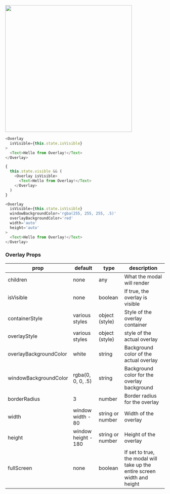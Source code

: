 
<img src="https://raw.githubusercontent.com/react-native-training/react-native-elements/master/docs/images/overlay.png" width="400" >

``` js
<Overlay
  isVisible={this.state.isVisible}
>
  <Text>Hello from Overlay!</Text>
</Overlay>

{
  this.state.visible && (
    <Overlay isVisible>
      <Text>Hello from Overlay!</Text>
    </Overlay>
  )
}

<Overlay
  isVisible={this.state.isVisible}
  windowBackgroundColor='rgba(255, 255, 255, .5)'
  overlayBackgroundColor='red'
  width='auto'
  height='auto'
>
  <Text>Hello from Overlay!</Text>
</Overlay>

```

### Overlay Props   

| prop | default | type | description |
| ---- | ---- | ----| ---- |
| children | none | any | What the modal will render |
| isVisible | none | boolean | If true, the overlay is visible |
| containerStyle | various styles | object (style) | Style of the overlay container |
| overlayStyle | various styles | object (style) | style of the actual overlay |
| overlayBackgroundColor | white | string | Background color of the actual overlay |
| windowBackgroundColor | rgba(0, 0, 0, .5) | string | Background color for the overlay background |
| borderRadius | 3 | number | Border radius for the overlay |
| width | window width - 80 | string or number | Width of the overlay |
| height | window height - 180 | string or number | Height of the overlay |
| fullScreen | none | boolean | If set to true, the modal will take up the entire screen width and height |
